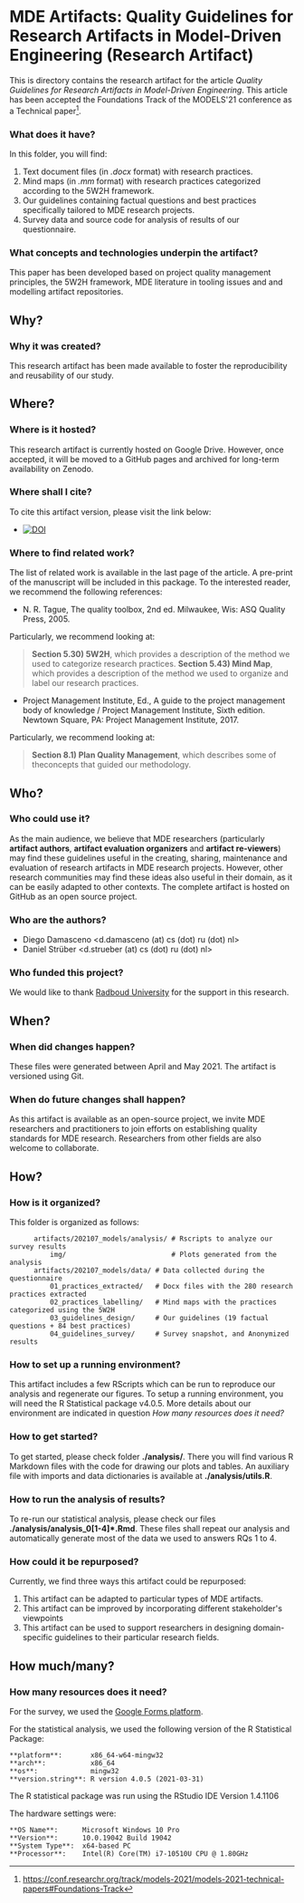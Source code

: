 # MDE Artifacts: Quality Guidelines for Research Artifacts in Model-Driven Engineering (Research Artifact)

This is directory contains the research artifact for the article 
_Quality Guidelines for Research Artifacts in Model-Driven Engineering_.
This article has been accepted the Foundations Track of the 
MODELS'21 conference as a Technical paper[^1].

###  What does it have?
In this folder, you will find:
1. Text document files (in _.docx_ format) with research practices.
2. Mind maps (in _.mm_ format) with research practices categorized 
   according to the 5W2H framework.
3. Our guidelines containing factual questions and best practices
   specifically tailored to MDE research projects.
4. Survey data and source code for analysis of results of our questionnaire.
   
### What concepts and technologies underpin the artifact?
This paper has been developed based on project quality management principles, 
the 5W2H framework, MDE literature in tooling issues and
and modelling artifact repositories.

## Why?
### Why it was created?
This research artifact has been made available to foster the 
reproducibility and reusability of our study.

## Where?
### Where is it hosted?
This research artifact is currently hosted on Google Drive.
However, once accepted, 
it will be moved to a GitHub pages and 
archived for long-term availability on Zenodo. 

### Where shall I cite?

To cite this artifact version, please visit the link below:

- [![DOI](https://zenodo.org/badge/DOI/10.5281/zenodo.5094439.svg)](https://doi.org/10.5281/zenodo.5094439)

### Where to find related work?
The list of related work is available in the last page of the article.
A pre-print of the manuscript will be included in this package.
To the interested reader, we recommend the following references:

- N. R. Tague, The quality toolbox, 2nd ed. Milwaukee, Wis: ASQ Quality Press, 2005.

Particularly, we recommend looking at: 

> **Section 5.30) 5W2H**, which provides a description of the method we used to categorize research practices.
> **Section 5.43) Mind Map**, which provides a description of the method we used to organize and label our research practices.


- Project Management Institute, Ed., A guide to the project management body of knowledge 
  / Project Management Institute, Sixth edition. Newtown Square, PA: 
  Project Management Institute, 2017.

Particularly, we recommend looking at:

> **Section 8.1) Plan Quality Management**, which describes some of theconcepts that guided our methodology.

## Who?
### Who could use it?
As the main audience, we believe that MDE researchers 
(particularly 
**artifact authors**, 
**artifact evaluation organizers** 
and **artifact re-viewers**) 
may find these guidelines useful in the 
creating, sharing, maintenance and evaluation of research artifacts 
in MDE research projects.
However, other research communities may find these ideas also useful in their domain,
as it can be easily adapted to other contexts.
The complete artifact is hosted on GitHub as an open source project.

### Who are the authors?

* Diego Damasceno <d.damasceno (at) cs (dot) ru (dot) nl>
* Daniel Strüber  <d.strueber  (at) cs (dot) ru (dot) nl>

### Who funded this project?

We would like to thank [Radboud University](https://www.ru.nl/) for the support in this research.

## When?
### When did changes happen?
These files were generated between April and May 2021.
The artifact is versioned using Git.

### When do future changes shall happen?
As this artifact is available as an open-source project,
we invite MDE researchers and practitioners to join efforts on 
establishing quality standards for MDE research.
Researchers from other fields are also welcome to collaborate.

## How?
### How is it organized?
This folder is organized as follows:

      
          artifacts/202107_models/analysis/ # Rscripts to analyze our survey results
              img/                          # Plots generated from the analysis
          artifacts/202107_models/data/ # Data collected during the questionnaire 
              01_practices_extracted/   # Docx files with the 280 research practices extracted
              02_practices_labelling/   # Mind maps with the practices categorized using the 5W2H 
              03_guidelines_design/     # Our guidelines (19 factual questions + 84 best practices)
              04_guidelines_survey/     # Survey snapshot, and Anonymized results
   

### How to set up a running environment?

This artifact includes a few RScripts which can be run to reproduce our analysis 
and regenerate our figures.
To setup a running environment, you will need the R Statistical package v4.0.5.
More details about our environment are indicated in 
question _How many resources does it need?_

### How to get started?

To get started, please check folder **./analysis/**.
There you will find various R Markdown files with the code for drawing our plots and tables.
An auxiliary file with imports and data dictionaries is available at  **./analysis/utils.R**.

### How to run the analysis of results?

To re-run our statistical analysis, 
please check our files **./analysis/analysis_0[1-4]*.Rmd**.
These files shall repeat our analysis and 
automatically generate most of the data we used to answers RQs 1 to 4.

### How could it be repurposed?

Currently, we find three ways this artifact could be repurposed:


1. This artifact can be adapted to particular types of MDE artifacts.
2. This artifact can be improved by incorporating different stakeholder's viewpoints
3. This artifact can be used to support researchers in designing domain-specific guidelines to their particular research fields.

## How much/many?
### How many resources does it need?

For the survey, we used the [Google Forms platform](https://www.google.com/forms/about/).

For the statistical analysis, we used the following version of the R Statistical Package:


    **platform**:       x86_64-w64-mingw32          
    **arch**:           x86_64                      
    **os**:             mingw32                     
    **version.string**: R version 4.0.5 (2021-03-31)

The R statistical package was run using the RStudio IDE Version 1.4.1106

The hardware settings were:


    **OS Name**:	  Microsoft Windows 10 Pro 
    **Version**:	  10.0.19042 Build 19042 
    **System Type**:  x64-based PC 
    **Processor**:	  Intel(R) Core(TM) i7-10510U CPU @ 1.80GHz 


[^1]: https://conf.researchr.org/track/models-2021/models-2021-technical-papers#Foundations-Track

